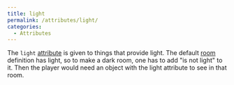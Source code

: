 ```yaml
---
title: light
permalink: /attributes/light/
categories: 
  - Attributes
---
```


The `light` [attribute](attributes/) is given to things that
provide light. The default [room](basics/rooms/) definition has light,
so to make a dark room, one has to add "is not light" to it. Then the
player would need an object with the light attribute to see in that
room.
